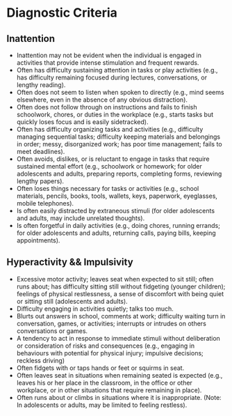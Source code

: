 # Diagnostic Criteria

## Inattention

- Inattention may not be evident when the individual is engaged in activities that provide intense stimulation and frequent rewards.
- Often has difficulty sustaining attention in tasks or play activities (e.g., has difficulty remaining focused during lectures, conversations, or lengthy reading).
- Often does not seem to listen when spoken to directly (e.g., mind seems elsewhere, even in the absence of any obvious distraction).
- Often does not follow through on instructions and fails to finish schoolwork, chores, or duties in the workplace (e.g., starts tasks but quickly loses focus and is easily sidetracked).
- Often has difficulty organizing tasks and activities (e.g., difficulty managing sequential tasks; difficulty keeping materials and belongings in order; messy, disorganized work; has poor time management; fails to meet deadlines).
- Often avoids, dislikes, or is reluctant to engage in tasks that require sustained mental effort (e.g., schoolwork or homework; for older adolescents and adults, preparing reports, completing forms, reviewing lengthy papers).
- Often loses things necessary for tasks or activities (e.g., school materials, pencils, books, tools, wallets, keys, paperwork, eyeglasses, mobile telephones).
- Is often easily distracted by extraneous stimuli (for older adolescents and adults, may include unrelated thoughts).
- Is often forgetful in daily activities (e.g., doing chores, running errands; for older adolescents and adults, returning calls, paying bills, keeping appointments).

## Hyperactivity && Impulsivity

- Excessive motor activity; leaves seat when expected to sit still; often runs about; has difficulty sitting still without fidgeting (younger children); feelings of physical restlessness, a sense of discomfort with being quiet or sitting still (adolescents and adults).
- Difficulty engaging in activities quietly; talks too much.
- Blurts out answers in school, comments at work; difficulty waiting turn in conversation, games, or activities; interrupts or intrudes on others conversations or games.
- A tendency to act in response to immediate stimuli without deliberation or consideration of risks and consequences (e.g., engaging in behaviours with potential for physical injury; impulsive decisions; reckless driving)
- Often fidgets with or taps hands or feet or squirms in seat.
- Often leaves seat in situations when remaining seated is expected (e.g., leaves his or her place in the classroom, in the office or other workplace, or in other situations that require remaining in place).
- Often runs about or climbs in situations where it is inappropriate. (Note: In adolescents or adults, may be limited to feeling restless).
